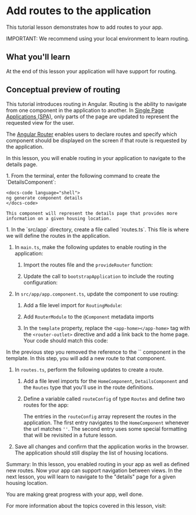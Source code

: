 # Add routes to the application

This tutorial lesson demonstrates how to add routes to your app.

<docs-video src="https://www.youtube.com/embed/r5DEBMuStPw?si=H6Bx6nLJoMLaMxkx" />

IMPORTANT: We recommend using your local environment to learn routing.

## What you'll learn

At the end of this lesson your application will have support for routing.

## Conceptual preview of routing

This tutorial introduces routing in Angular. Routing is the ability to navigate from one component in the application to another. In [Single Page Applications (SPA)](/guide/routing), only parts of the page are updated to represent the requested view for the user.

The [Angular Router](/guide/routing) enables users to declare routes and specify which component should be displayed on the screen if that route is requested by the application.

In this lesson, you will enable routing in your application to navigate to the details page.

<docs-workflow>

<docs-step title="Create a default details component ">
1. From the terminal, enter the following command to create the `DetailsComponent`:

    <docs-code language="shell">
    ng generate component details
    </docs-code>

    This component will represent the details page that provides more information on a given housing location.
</docs-step>

<docs-step title="Add routing to the application">
1.  In the `src/app` directory, create a file called `routes.ts`. This file is where we will define the routes in the application.

1. In `main.ts`, make the following updates to enable routing in the application:
    1. Import the routes file and the `provideRouter` function:

        <docs-code header="Import routing details in src/main.ts" path="first-app/steps/11-details-page/src/main.ts" visibleLines="[7,8]"/>

    1. Update the call to `bootstrapApplication` to include the routing configuration:

        <docs-code header="Add router configuration in src/main.ts" path="first-app/steps/11-details-page/src/main.ts" visibleLines="[10,17]"/>

1. In `src/app/app.component.ts`, update the component to use routing:
    1. Add a file level import for `RoutingModule`:

        <docs-code header="Import RouterModule in src/app/app.component.ts" path="first-app/steps/11-details-page/src/app/app.component.ts" visibleLines="[3]"/>

    1. Add `RouterModule` to the `@Component` metadata imports

        <docs-code header="Import RouterModule in src/app/app.component.ts" path="first-app/steps/11-details-page/src/app/app.component.ts" visibleLines="[9,12]"/>

    1. In the `template` property, replace the `<app-home></app-home>` tag with the `<router-outlet>` directive and add a link back to the home page. Your code should match this code:

        <docs-code header="Add router-outlet in src/app/app.component.ts" path="first-app/steps/11-details-page/src/app/app.component.ts" visibleLines="[13,24]"/>

</docs-step>

<docs-step title="Add route to new component">
In the previous step you removed the reference to the `<app-home>` component in the template. In this step, you will add a new route to that component.

1. In `routes.ts`, perform the following updates to create a route.
    1. Add a file level imports for the `HomeComponent`, `DetailsComponent` and the `Routes` type that you'll use in the route definitions.

        <docs-code header="Import components and Routes" path="first-app/steps/11-details-page/src/app/routes.ts" visibleLines="[1,3]"/>

    1. Define a variable called `routeConfig` of type `Routes` and define two  routes for the app:
        <docs-code header="Add routes to the app" path="first-app/steps/11-details-page/src/app/routes.ts" visibleLines="[5,18]"/>

        The entries in the `routeConfig` array represent the routes in the application. The first entry navigates to the `HomeComponent` whenever the url matches `''`. The second entry uses some special formatting that will be revisited in a future lesson.

1. Save all changes and confirm that the application works in the browser. The application should still display the list of housing locations.
</docs-step>

</docs-workflow>

Summary: In this lesson, you enabled routing in your app as well as defined new routes. Now your app can support navigation between views. In the next lesson, you will learn to navigate to the "details" page for a given housing location.

You are making great progress with your app, well done.

For more information about the topics covered in this lesson, visit:

<docs-pill-row>
  <docs-pill href="guide/routing" title="Routing in Angular Overview"/>
  <docs-pill href="guide/routing/common-router-tasks" title="Common Routing Tasks"/>
</docs-pill-row>
